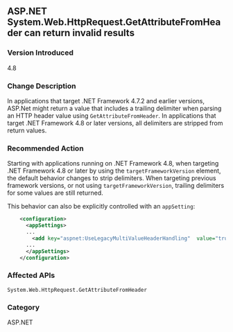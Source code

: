 ## ASP.NET System.Web.HttpRequest.GetAttributeFromHeader can return invalid results

### Version Introduced
4.8

### Change Description
In applications that target .NET Framework 4.7.2 and earlier versions, ASP.Net might return a value that includes
a trailing delimiter when parsing an HTTP header value using `GetAttributeFromHeader`. In applications that target .NET Framework 4.8 or later versions, 
all delimiters are stripped from return values.

### Recommended Action
Starting with applications running on .NET Framework 4.8, when targeting .NET Framework 4.8 or later by using the `targetFrameworkVersion` element, the default behavior changes to strip
delimiters. When targeting previous framework versions, or not using `targetFrameworkVersion`, trailing delimiters for
some values are still returned. 

This behavior can also be explicitly controlled with an `appSetting`:

```xml
    <configuration>
      <appSettings>
      ...
        <add key="aspnet:UseLegacyMultiValueHeaderHandling"  value="true"/>
      ...
      </appSettings>
    </configuration>
```

### Affected APIs
`System.Web.HttpRequest.GetAttributeFromHeader`

### Category
ASP.NET

<!--
    ### 684397	<ASP.NET WebForms> Invalid results of the function GetAttributeFromHeader in System.Web.HttpRequest

-->


